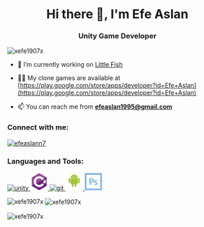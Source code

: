 <h1 align="center">Hi there 👋, I'm Efe Aslan</h1>
<h3 align="center">Unity Game Developer</h3>

<p align="left"> <img src="https://komarev.com/ghpvc/?username=xefe1907x&label=Profile%20views&color=0e75b6&style=flat" alt="xefe1907x" /> </p>

- 🔭 I’m currently working on [Little Fish](https://github.com/xefe1907x/LittleFish)

- 👨‍💻 My clone games are available at [https://play.google.com/store/apps/developer?id=Efe+Aslan](https://play.google.com/store/apps/developer?id=Efe+Aslan)

- 📫 You can reach me from **efeaslan1995@gmail.com**

<h3 align="left">Connect with me:</h3>
<p align="left">
<a href="https://linkedin.com/in/efeaslann7" target="blank"><img align="center" src="https://raw.githubusercontent.com/rahuldkjain/github-profile-readme-generator/master/src/images/icons/Social/linked-in-alt.svg" alt="efeaslann7" height="30" width="40" /></a>
</p>

<h3 align="left">Languages and Tools:</h3>
<p align="left"> <a href="https://unity.com/" target="_blank" rel="noreferrer"> <img src="https://www.vectorlogo.zone/logos/unity3d/unity3d-icon.svg" alt="unity" width="40" height="40"/> </a> <a href="https://www.w3schools.com/cs/" target="_blank" rel="noreferrer"> <img src="https://raw.githubusercontent.com/devicons/devicon/master/icons/csharp/csharp-original.svg" alt="csharp" width="40" height="40"/> </a> <a href="https://git-scm.com/" target="_blank" rel="noreferrer"> <img src="https://www.vectorlogo.zone/logos/git-scm/git-scm-icon.svg" alt="git" width="40" height="40"/> </a> <a href="https://developer.android.com" target="_blank" rel="noreferrer"> <img src="https://raw.githubusercontent.com/devicons/devicon/master/icons/android/android-original-wordmark.svg" alt="android" width="40" height="40"/> </a> <a href="https://www.photoshop.com/en" target="_blank" rel="noreferrer"> <img src="https://raw.githubusercontent.com/devicons/devicon/master/icons/photoshop/photoshop-line.svg" alt="photoshop" width="40" height="40"/> </a> </p>

<p><img align="left" src="https://github-readme-stats.vercel.app/api/top-langs?username=xefe1907x&show_icons=true&locale=en&layout=compact" alt="xefe1907x" /></p>

<p>&nbsp;<img align="center" src="https://github-readme-stats.vercel.app/api?username=xefe1907x&show_icons=true&locale=en" alt="xefe1907x" /></p>

<p><img align="center" src="https://github-readme-streak-stats.herokuapp.com/?user=xefe1907x&" alt="xefe1907x" /></p>
